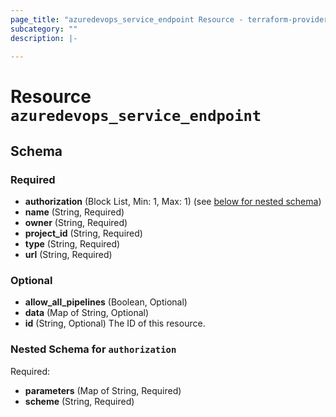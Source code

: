 ```yaml
---
page_title: "azuredevops_service_endpoint Resource - terraform-provider-azuredevops"
subcategory: ""
description: |-
  
---
```


# Resource `azuredevops_service_endpoint`





## Schema

### Required

- **authorization** (Block List, Min: 1, Max: 1) (see [below for nested schema](#nestedblock--authorization))
- **name** (String, Required)
- **owner** (String, Required)
- **project_id** (String, Required)
- **type** (String, Required)
- **url** (String, Required)

### Optional

- **allow_all_pipelines** (Boolean, Optional)
- **data** (Map of String, Optional)
- **id** (String, Optional) The ID of this resource.

<a id="nestedblock--authorization"></a>
### Nested Schema for `authorization`

Required:

- **parameters** (Map of String, Required)
- **scheme** (String, Required)


